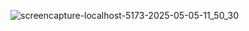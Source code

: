 ![screencapture-localhost-5173-2025-05-05-11_50_30](https://github.com/user-attachments/assets/92aeb9f1-26a4-4510-86ec-bca86d708588)
